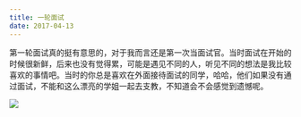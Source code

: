 ```yaml
---
title: 一轮面试
date: 2017-04-13
---
```


第一轮面试真的挺有意思的，对于我而言还是第一次当面试官。当时面试在开始的时候很新鲜，后来也没有觉得累，可能是遇见不同的人，听见不同的想法是我比较喜欢的事情吧。当时的你总是喜欢在外面接待面试的同学，哈哈，他们如果没有通过面试，不能和这么漂亮的学姐一起去支教，不知道会不会感觉到遗憾呢。

![](https://cn-twesix-static.oss-cn-beijing.aliyuncs.com/bynbyn/image/2017/04/13/01.jpg)